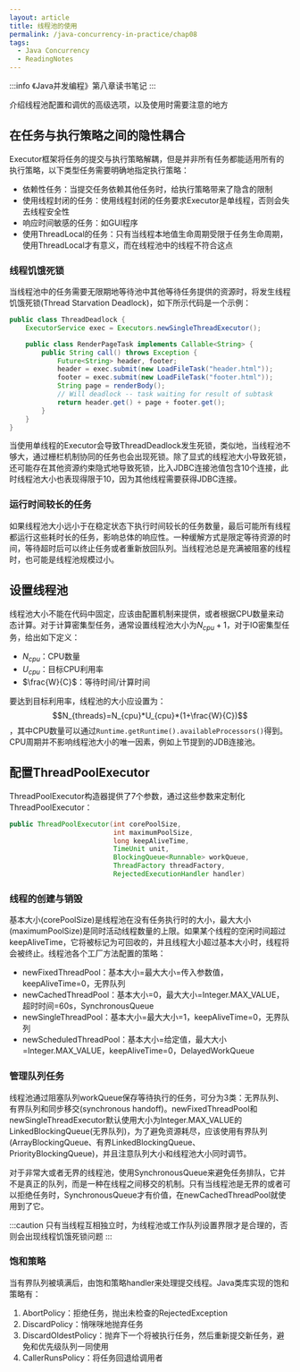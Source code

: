 ```yaml
---
layout: article
title: 线程池的使用
permalink: /java-concurrency-in-practice/chap08
tags:
  - Java Concurrency
  - ReadingNotes
---
```


:::info
《Java并发编程》第八章读书笔记
:::

介绍线程池配置和调优的高级选项，以及使用时需要注意的地方

## 在任务与执行策略之间的隐性耦合

Executor框架将任务的提交与执行策略解耦，但是并非所有任务都能适用所有的执行策略，以下类型任务需要明确地指定执行策略：

- 依赖性任务：当提交任务依赖其他任务时，给执行策略带来了隐含的限制
- 使用线程封闭的任务：使用线程封闭的任务要求Executor是单线程，否则会失去线程安全性
- 响应时间敏感的任务：如GUI程序
- 使用ThreadLocal的任务：只有当线程本地值生命周期受限于任务生命周期，使用ThreadLocal才有意义，而在线程池中的线程不符合这点

### 线程饥饿死锁

当线程池中的任务需要无限期地等待池中其他等待任务提供的资源时，将发生线程饥饿死锁(Thread Starvation Deadlock)，如下所示代码是一个示例：

```java
public class ThreadDeadlock {
    ExecutorService exec = Executors.newSingleThreadExecutor();

    public class RenderPageTask implements Callable<String> {
        public String call() throws Exception {
            Future<String> header, footer;
            header = exec.submit(new LoadFileTask("header.html"));
            footer = exec.submit(new LoadFileTask("footer.html"));
            String page = renderBody();
            // Will deadlock -- task waiting for result of subtask
            return header.get() + page + footer.get();
        }
    }
}
```

当使用单线程的Executor会导致ThreadDeadlock发生死锁，类似地，当线程池不够大，通过栅栏机制协同的任务也会出现死锁。除了显式的线程池大小导致死锁，还可能存在其他资源约束隐式地导致死锁，比入JDBC连接池值包含10个连接，此时线程池大小也表现得限于10，因为其他线程需要获得JDBC连接。

### 运行时间较长的任务

如果线程池大小远小于在稳定状态下执行时间较长的任务数量，最后可能所有线程都运行这些耗时长的任务，影响总体的响应性。一种缓解方式是限定等待资源的时间，等待超时后可以终止任务或者重新放回队列。当线程池总是充满被阻塞的线程时，也可能是线程池规模过小。

## 设置线程池

线程池大小不能在代码中固定，应该由配置机制来提供，或者根据CPU数量来动态计算。对于计算密集型任务，通常设置线程池大小为$N_{cpu}+1$，对于IO密集型任务，给出如下定义：

- $N_{cpu}$：CPU数量
- $U_{cpu}$：目标CPU利用率
- $\frac{W}{C}$：等待时间/计算时间

要达到目标利用率，线程池的大小应设置为：$$N_{threads}=N_{cpu}*U_{cpu}*(1+\frac{W}{C})$$，其中CPU数量可以通过`Runtime.getRuntime().availableProcessors()`得到。CPU周期并不影响线程池大小的唯一因素，例如上节提到的JDB连接池。

## 配置ThreadPoolExecutor

ThreadPoolExecutor构造器提供了7个参数，通过这些参数来定制化ThreadPoolExecutor：

```java
public ThreadPoolExecutor(int corePoolSize,
                          int maximumPoolSize,
                          long keepAliveTime,
                          TimeUnit unit,
                          BlockingQueue<Runnable> workQueue,
                          ThreadFactory threadFactory,
                          RejectedExecutionHandler handler)
```

### 线程的创建与销毁

基本大小(corePoolSize)是线程池在没有任务执行时的大小，最大大小(maximumPoolSize)是同时活动线程数量的上限。如果某个线程的空闲时间超过keepAliveTime，它将被标记为可回收的，并且线程大小超过基本大小时，线程将会被终止。线程池各个工厂方法配置的策略：

- newFixedThreadPool：基本大小=最大大小=传入参数值，keepAliveTime=0，无界队列
- newCachedThreadPool：基本大小=0，最大大小=Integer.MAX_VALUE，超时时间=60s，SynchronousQueue
- newSingleThreadPool：基本大小=最大大小=1，keepAliveTime=0，无界队列
- newScheduledThreadPool：基本大小=给定值，最大大小=Integer.MAX_VALUE，keepAliveTime=0，DelayedWorkQueue

### 管理队列任务

线程池通过阻塞队列workQueue保存等待执行的任务，可分为3类：无界队列、有界队列和同步移交(synchronous handoff)。newFixedThreadPool和newSingleThreadExecutor默认使用大小为Integer.MAX_VALUE的LinkedBlockingQueue(无界队列)，为了避免资源耗尽，应该使用有界队列(ArrayBlockingQueue、有界LinkedBlockingQueue、PriorityBlockingQueue)，并且注意队列大小和线程池大小同时调节。

对于非常大或者无界的线程池，使用SynchronousQueue来避免任务排队，它并不是真正的队列，而是一种在线程之间移交的机制。只有当线程池是无界的或者可以拒绝任务时，SynchronousQueue才有价值，在newCachedThreadPool就使用到了它。

:::caution
只有当线程互相独立时，为线程池或工作队列设置界限才是合理的，否则会出现线程饥饿死锁问题
:::

### 饱和策略

当有界队列被填满后，由饱和策略handler来处理提交线程。Java类库实现的饱和策略有：

1. AbortPolicy：拒绝任务，抛出未检查的RejectedException
2. DiscardPolicy：悄咪咪地抛弃任务
3. DiscardOldestPolicy：抛弃下一个将被执行任务，然后重新提交新任务，避免和优先级队列一同使用
4. CallerRunsPolicy：将任务回退给调用者
